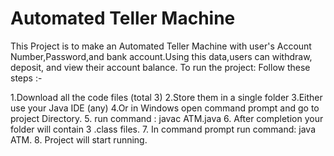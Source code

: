 # Automated Teller Machine
This Project is to make an Automated Teller Machine with user's Account Number,Password,and bank account.Using this data,users can withdraw, deposit, and view their account balance.
To run the project: Follow these steps :-

1.Download all the code files (total 3)
2.Store them in a single folder
3.Either use your Java IDE (any)
4.Or in Windows open command prompt and go to project Directory.
5. run command : javac ATM.java
6. After completion your folder will contain 3 .class files.
7. In command prompt run command: java ATM.
8. Project will start running.

